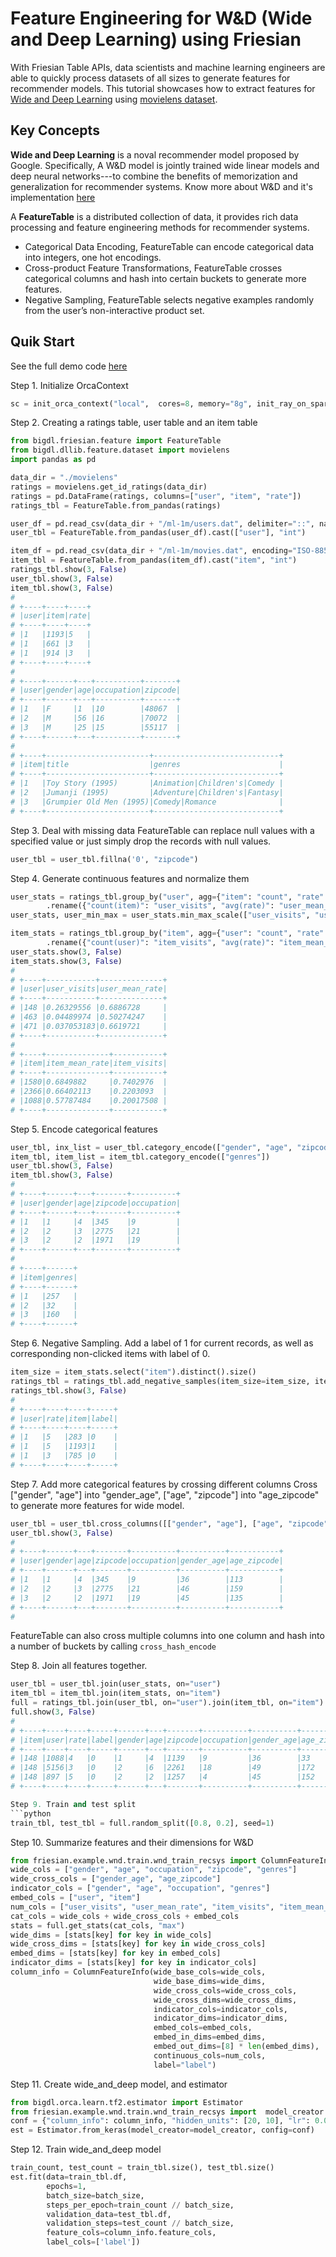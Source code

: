 # **Feature Engineering for W&D (Wide and Deep Learning) using Friesian**
With Friesian Table APIs, data scientists and machine learning engineers are able to quickly process datasets of all sizes to generate features for recommender models. This tutorial showcases how to extract features for [Wide and Deep Learning](https://arxiv.org/abs/1606.07792) using [movielens dataset](http://files.grouplens.org/datasets/movielens/).

## **Key Concepts**
**Wide and Deep Learning** is a noval recommender model proposed by Google. Specifically, A W&D model is jointly trained wide linear models and deep neural networks---to combine the benefits of memorization and generalization for recommender systems.
Know more about W&D and it's implementation [here](https://github.com/intel-analytics/BigDL/tree/main/python/friesian/example/wnd)

A **FeatureTable** is a distributed collection of data, it provides rich data processing and feature engineering methods for recommender systems.
- Categorical Data Encoding, FeatureTable can encode categorical data into integers, one hot encodings.
- Cross-product Feature Transformations, FeatureTable crosses categorical columns and hash into certain buckets to generate more features.
- Negative Sampling, FeatureTable selects negative examples randomly from the user’s non-interactive product set.

## Quik Start
See the full demo code [here](https://github.com/intel-analytics/BigDL/tree/main/python/friesian/democode/train_wnd.py)

Step 1. Initialize OrcaContext
```python
sc = init_orca_context("local",  cores=8, memory="8g", init_ray_on_spark=True)
```

Step 2. Creating a ratings table, user table and an item table
```python
from bigdl.friesian.feature import FeatureTable
from bigdl.dllib.feature.dataset import movielens
import pandas as pd

data_dir = "./movielens"
ratings = movielens.get_id_ratings(data_dir)
ratings = pd.DataFrame(ratings, columns=["user", "item", "rate"])      
ratings_tbl = FeatureTable.from_pandas(ratings)

user_df = pd.read_csv(data_dir + "/ml-1m/users.dat", delimiter="::", names=["user", "gender", "age", "occupation", "zipcode"])
user_tbl = FeatureTable.from_pandas(user_df).cast(["user"], "int")

item_df = pd.read_csv(data_dir + "/ml-1m/movies.dat", encoding="ISO-8859-1", delimiter="::", names=["item", "title", "genres"])
item_tbl = FeatureTable.from_pandas(item_df).cast("item", "int")
ratings_tbl.show(3, False)
user_tbl.show(3, False)
item_tbl.show(3, False)
# 
# +----+----+----+
# |user|item|rate|
# +----+----+----+
# |1   |1193|5   |
# |1   |661 |3   |
# |1   |914 |3   |
# +----+----+----+
#
# +----+------+---+----------+-------+
# |user|gender|age|occupation|zipcode|
# +----+------+---+----------+-------+
# |1   |F     |1  |10        |48067  |
# |2   |M     |56 |16        |70072  |
# |3   |M     |25 |15        |55117  |
# +----+------+---+----------+-------+
#
# +----+-----------------------+----------------------------+
# |item|title                  |genres                      |
# +----+-----------------------+----------------------------+
# |1   |Toy Story (1995)       |Animation|Children's|Comedy |
# |2   |Jumanji (1995)         |Adventure|Children's|Fantasy|
# |3   |Grumpier Old Men (1995)|Comedy|Romance              |
# +----+-----------------------+----------------------------+
```

Step 3. Deal with missing data
FeatureTable can replace null values with a specified value or just simply drop the records with null values.
```python
user_tbl = user_tbl.fillna('0', "zipcode")
```

Step 4. Generate continuous features and normalize them
```python
user_stats = ratings_tbl.group_by("user", agg={"item": "count", "rate": "mean"}) \
        .rename({"count(item)": "user_visits", "avg(rate)": "user_mean_rate"})
user_stats, user_min_max = user_stats.min_max_scale(["user_visits", "user_mean_rate"])

item_stats = ratings_tbl.group_by("item", agg={"user": "count", "rate": "mean"}) \
        .rename({"count(user)": "item_visits", "avg(rate)": "item_mean_rate"})
user_stats.show(3, False)
item_stats.show(3, False)
# 
# +----+-----------+--------------+
# |user|user_visits|user_mean_rate|
# +----+-----------+--------------+
# |148 |0.26329556 |0.6886728     |
# |463 |0.04489974 |0.50274247    |
# |471 |0.037053183|0.6619721     |
# +----+-----------+--------------+
#
# +----+--------------+-----------+
# |item|item_mean_rate|item_visits|
# +----+--------------+-----------+
# |1580|0.6849882     |0.7402976  |
# |2366|0.66402113    |0.2203093  |
# |1088|0.57787484    |0.20017508 |
# +----+--------------+-----------+
```

Step 5. Encode categorical features
```python
user_tbl, inx_list = user_tbl.category_encode(["gender", "age", "zipcode", "occupation"])
item_tbl, item_list = item_tbl.category_encode(["genres"])
user_tbl.show(3, False)
item_tbl.show(3, False)
#
# +----+------+---+-------+----------+
# |user|gender|age|zipcode|occupation|
# +----+------+---+-------+----------+
# |1   |1     |4  |345    |9         |
# |2   |2     |3  |2775   |21        |
# |3   |2     |2  |1971   |19        |
# +----+------+---+-------+----------+
#
# +----+------+
# |item|genres|
# +----+------+
# |1   |257   |
# |2   |32    |
# |3   |160   |
# +----+------+
```

Step 6. Negative Sampling.
Add a label of 1 for current records, as well as corresponding non-clicked items with label of 0. 
```python
item_size = item_stats.select("item").distinct().size()
ratings_tbl = ratings_tbl.add_negative_samples(item_size=item_size, item_col="item", label_col="label", neg_num=1)
ratings_tbl.show(3, False)
#
# +----+----+----+-----+
# |user|rate|item|label|
# +----+----+----+-----+
# |1   |5   |283 |0    |
# |1   |5   |1193|1    |
# |1   |3   |785 |0    |
# +----+----+----+-----+
```

Step 7. Add more categorical features by crossing different columns
Cross ["gender", "age"] into "gender_age", ["age", "zipcode"] into "age_zipcode" to generate more features for wide model.
```python
user_tbl = user_tbl.cross_columns([["gender", "age"], ["age", "zipcode"]], [50, 200])
user_tbl.show(3, False)
# 
# +----+------+---+-------+----------+----------+-----------+
# |user|gender|age|zipcode|occupation|gender_age|age_zipcode|
# +----+------+---+-------+----------+----------+-----------+
# |1   |1     |4  |345    |9         |36        |113        |
# |2   |2     |3  |2775   |21        |46        |159        |
# |3   |2     |2  |1971   |19        |45        |135        |
# +----+------+---+-------+----------+----------+-----------+
# 
```
FeatureTable can also cross multiple columns into one column and hash into a number of buckets by calling `cross_hash_encode`

Step 8. Join all features together.
```python
user_tbl = user_tbl.join(user_stats, on="user")
item_tbl = item_tbl.join(item_stats, on="item")
full = ratings_tbl.join(user_tbl, on="user").join(item_tbl, on="item")
full.show(3, False)
#
# +----+----+----+-----+------+---+-------+----------+----------+-----------+-----------+--------------+------+--------------+-----------+
# |item|user|rate|label|gender|age|zipcode|occupation|gender_age|age_zipcode|user_visits|user_mean_rate|genres|item_mean_rate|item_visits|
# +----+----+----+-----+------+---+-------+----------+----------+-----------+-----------+--------------+------+--------------+-----------+
# |148 |1088|4   |0    |1     |4  |1139   |9         |36        |33         |0.5039233  |0.58825946    |76    |0.4456522     |0.006419609|
# |148 |5156|3   |0    |2     |6  |2261   |18        |49        |172        |0.13077594 |0.81147605    |76    |0.4456522     |0.006419609|
# |148 |897 |5   |0    |2     |2  |1257   |4         |45        |152        |0.07977332 |0.64375305    |76    |0.4456522     |0.006419609|
# +----+----+----+-----+------+---+-------+----------+----------+-----------+-----------+--------------+------+--------------+-----------+

Step 9. Train and test split
```python
train_tbl, test_tbl = full.random_split([0.8, 0.2], seed=1)
```

Step 10. Summarize features and their dimensions for W&D
```python
from friesian.example.wnd.train.wnd_train_recsys import ColumnFeatureInfo, model_creator
wide_cols = ["gender", "age", "occupation", "zipcode", "genres"]
wide_cross_cols = ["gender_age", "age_zipcode"]
indicator_cols = ["gender", "age", "occupation", "genres"]
embed_cols = ["user", "item"]
num_cols = ["user_visits", "user_mean_rate", "item_visits", "item_mean_rate"]
cat_cols = wide_cols + wide_cross_cols + embed_cols
stats = full.get_stats(cat_cols, "max")
wide_dims = [stats[key] for key in wide_cols]
wide_cross_dims = [stats[key] for key in wide_cross_cols]
embed_dims = [stats[key] for key in embed_cols]
indicator_dims = [stats[key] for key in indicator_cols]
column_info = ColumnFeatureInfo(wide_base_cols=wide_cols,
                                wide_base_dims=wide_dims,
                                wide_cross_cols=wide_cross_cols,
                                wide_cross_dims=wide_cross_dims,
                                indicator_cols=indicator_cols,
                                indicator_dims=indicator_dims,
                                embed_cols=embed_cols,
                                embed_in_dims=embed_dims,
                                embed_out_dims=[8] * len(embed_dims),
                                continuous_cols=num_cols,
                                label="label")
```

Step 11. Create wide_and_deep model, and estimator 
```python
from bigdl.orca.learn.tf2.estimator import Estimator
from friesian.example.wnd.train.wnd_train_recsys import  model_creator
conf = {"column_info": column_info, "hidden_units": [20, 10], "lr": 0.001}
est = Estimator.from_keras(model_creator=model_creator, config=conf)
```

Step 12. Train wide_and_deep model 
```python
train_count, test_count = train_tbl.size(), test_tbl.size()
est.fit(data=train_tbl.df,
        epochs=1,
        batch_size=batch_size,
        steps_per_epoch=train_count // batch_size,
        validation_data=test_tbl.df,
        validation_steps=test_count // batch_size,
        feature_cols=column_info.feature_cols,
        label_cols=['label'])
```